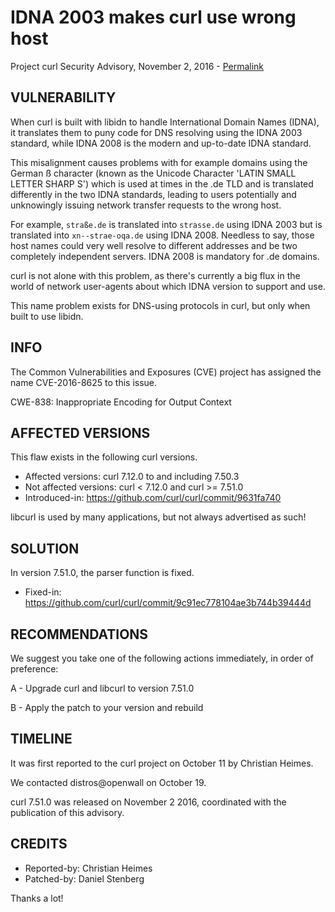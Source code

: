 IDNA 2003 makes curl use wrong host
===================================

Project curl Security Advisory, November 2, 2016 -
[Permalink](https://curl.se/docs/CVE-2016-8625.html)

VULNERABILITY
-------------

When curl is built with libidn to handle International Domain Names (IDNA), it
translates them to puny code for DNS resolving using the IDNA 2003 standard,
while IDNA 2008 is the modern and up-to-date IDNA standard.

This misalignment causes problems with for example domains using the German ß
character (known as the Unicode Character 'LATIN SMALL LETTER SHARP S') which
is used at times in the .de TLD and is translated differently in the two IDNA
standards, leading to users potentially and unknowingly issuing network
transfer requests to the wrong host.

For example, `straße.de` is translated into `strasse.de` using IDNA 2003 but
is translated into `xn--strae-oqa.de` using IDNA 2008. Needless to say, those
host names could very well resolve to different addresses and be two
completely independent servers. IDNA 2008 is mandatory for .de domains.

curl is not alone with this problem, as there's currently a big flux in the
world of network user-agents about which IDNA version to support and use.

This name problem exists for DNS-using protocols in curl, but only when built
to use libidn.

INFO
----

The Common Vulnerabilities and Exposures (CVE) project has assigned the name
CVE-2016-8625 to this issue.

CWE-838: Inappropriate Encoding for Output Context

AFFECTED VERSIONS
-----------------

This flaw exists in the following curl versions.

- Affected versions: curl 7.12.0 to and including 7.50.3
- Not affected versions: curl < 7.12.0 and curl >= 7.51.0
- Introduced-in: https://github.com/curl/curl/commit/9631fa740

libcurl is used by many applications, but not always advertised as such!

SOLUTION
------------

In version 7.51.0, the parser function is fixed.

- Fixed-in: https://github.com/curl/curl/commit/9c91ec778104ae3b744b39444d

RECOMMENDATIONS
---------------

We suggest you take one of the following actions immediately, in order of
preference:

 A - Upgrade curl and libcurl to version 7.51.0

 B - Apply the patch to your version and rebuild

TIMELINE
---------

It was first reported to the curl project on October 11 by Christian Heimes.

We contacted distros@openwall on October 19.

curl 7.51.0 was released on November 2 2016, coordinated with the publication
of this advisory.

CREDITS
-------

- Reported-by: Christian Heimes
- Patched-by: Daniel Stenberg

Thanks a lot!
